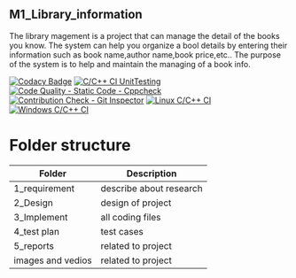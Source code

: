 ## M1_Library_information ##

The library magement is a project that can manage the detail of the books you know. The system can help you organize a bool details by entering their information such as book name,author name,book price,etc.. The purpose of the system is to help and maintain the managing of a book info.

[![Codacy Badge](https://app.codacy.com/project/badge/Grade/5dfcc55c37454eb6a51e170364d821c1)](https://www.codacy.com/gh/akilezhil/M1_Library_information/dashboard?utm_source=github.com&amp;utm_medium=referral&amp;utm_content=akilezhil/M1_Library_information&amp;utm_campaign=Badge_Grade)
 [![C/C++ CI UnitTesting](https://github.com/akilezhil/M1_Library_information/actions/workflows/unit_testing.yml/badge.svg)](https://github.com/akilezhil/M1_Library_information/actions/workflows/unit_testing.yml) 
[![Code Quality - Static Code - Cppcheck](https://github.com/akilezhil/M1_Library_information/actions/workflows/Cpp.check.yml/badge.svg)](https://github.com/akilezhil/M1_Library_information/actions/workflows/Cpp.check.yml)
[![Contribution Check - Git Inspector](https://github.com/akilezhil/M1_Library_information/actions/workflows/gitinspector.yml/badge.svg)](https://github.com/akilezhil/M1_Library_information/actions/workflows/gitinspector.yml)
[![Linux C/C++ CI](https://github.com/akilezhil/M1_Library_information/actions/workflows/Linux_c-ccp.yml/badge.svg)](https://github.com/akilezhil/M1_Library_information/actions/workflows/Linux_c-ccp.yml)
[![Windows C/C++ CI](https://github.com/akilezhil/M1_Library_information/actions/workflows/windows_c-ccp.yml/badge.svg)](https://github.com/akilezhil/M1_Library_information/actions/workflows/windows_c-ccp.yml)

# Folder structure #
| Folder | Description | 
|-------|------|
| 1_requirement| describe about research | 
| 2_Design | design of project | 
| 3_Implement | all coding files | 
| 4_test plan | test cases |
| 5_reports | related to project |
| images and vedios | related to project |
